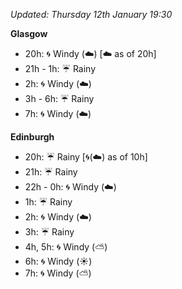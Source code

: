 *Updated: Thursday 12th January 19:30*

**Glasgow**

* 20h: :cyclone: Windy (:cloud:) [:cloud: as of 20h]
* 21h - 1h: :umbrella: Rainy
* 2h: :cyclone: Windy (:cloud:)
* 3h - 6h: :umbrella: Rainy
* 7h: :cyclone: Windy (:cloud:)

**Edinburgh**

* 20h: :umbrella: Rainy [:cyclone:(:cloud:) as of 10h]
* 21h: :umbrella: Rainy
* 22h - 0h: :cyclone: Windy (:cloud:)
* 1h: :umbrella: Rainy
* 2h: :cyclone: Windy (:cloud:)
* 3h: :umbrella: Rainy
* 4h, 5h: :cyclone: Windy (:partly_sunny:)
* 6h: :cyclone: Windy (:sunny:)
* 7h: :cyclone: Windy (:partly_sunny:)
